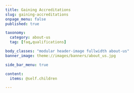 ```yaml
---
title: Gaining Accreditations
slug: gaining-accreditations
onpage_menu: false
published: true

taxonomy:
  category: about-us
  tag: [faq,qualifications]

body_classes: "modular header-image fullwidth about-us"
banner_image: theme://images/banners/about_us.jpg

side_bar_menu: true

content:
  items: @self.children

---
```

